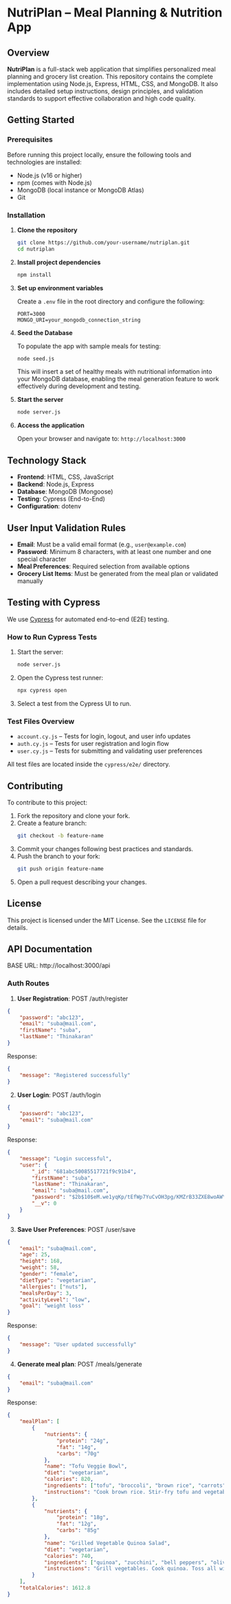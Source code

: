 
# NutriPlan – Meal Planning & Nutrition App

## Overview

**NutriPlan** is a full-stack web application that simplifies personalized meal planning and grocery list creation. This repository contains the complete implementation using Node.js, Express, HTML, CSS, and MongoDB. It also includes detailed setup instructions, design principles, and validation standards to support effective collaboration and high code quality.

## Getting Started

### Prerequisites

Before running this project locally, ensure the following tools and technologies are installed:

- Node.js (v16 or higher)
- npm (comes with Node.js)
- MongoDB (local instance or MongoDB Atlas)
- Git

### Installation

1. **Clone the repository**
   ```bash
   git clone https://github.com/your-username/nutriplan.git
   cd nutriplan
   ```

2. **Install project dependencies**
   ```bash
   npm install
   ```

3. **Set up environment variables**

   Create a `.env` file in the root directory and configure the following:

   ```
   PORT=3000
   MONGO_URI=your_mongodb_connection_string
   ```

4. **Seed the Database**

   To populate the app with sample meals for testing:

   ```bash
   node seed.js
   ```

   This will insert a set of healthy meals with nutritional information into your MongoDB database, enabling the meal generation feature to work effectively during development and testing.

5. **Start the server**
   ```bash
   node server.js
   ```

6. **Access the application**

   Open your browser and navigate to: `http://localhost:3000`

## Technology Stack

- **Frontend**: HTML, CSS, JavaScript  
- **Backend**: Node.js, Express  
- **Database**: MongoDB (Mongoose)  
- **Testing**: Cypress (End-to-End)  
- **Configuration**: dotenv  

## User Input Validation Rules

- **Email**: Must be a valid email format (e.g., `user@example.com`)
- **Password**: Minimum 8 characters, with at least one number and one special character
- **Meal Preferences**: Required selection from available options
- **Grocery List Items**: Must be generated from the meal plan or validated manually

## Testing with Cypress

We use [Cypress](https://www.cypress.io/) for automated end-to-end (E2E) testing.

###  How to Run Cypress Tests

1. Start the server:
   ```bash
   node server.js
   ```

2. Open the Cypress test runner:
   ```bash
   npx cypress open
   ```

3. Select a test from the Cypress UI to run.

###  Test Files Overview

- `account.cy.js` – Tests for login, logout, and user info updates  
- `auth.cy.js` – Tests for user registration and login flow  
- `user.cy.js` – Tests for submitting and validating user preferences  

All test files are located inside the `cypress/e2e/` directory.

## Contributing

To contribute to this project:

1. Fork the repository and clone your fork.
2. Create a feature branch:
   ```bash
   git checkout -b feature-name
   ```
3. Commit your changes following best practices and standards.
4. Push the branch to your fork:
   ```bash
   git push origin feature-name
   ```
5. Open a pull request describing your changes.

## License

This project is licensed under the MIT License. See the `LICENSE` file for details.

## API Documentation

BASE URL: http://localhost:3000/api

### Auth Routes

1. **User Registration**: POST /auth/register
```json
{
    "password": "abc123",
    "email": "suba@mail.com",
    "firstName": "suba",
    "lastName": "Thinakaran"
}
```
Response:
```json
{
    "message": "Registered successfully"
}
```

2. **User Login**: POST /auth/login
```json
{
    "password": "abc123",
    "email": "suba@mail.com"
}
```
Response:
```json
{
    "message": "Login successful",
    "user": {
        "_id": "681abc50085517721f9c91b4",
        "firstName": "suba",
        "lastName": "Thinakaran",
        "email": "suba@mail.com",
        "password": "$2b$10$eM.we1yqKp/tEfWp7YuCvOH3pg/KMZrB33ZXE8woAWY1FiC0Vkg6O",
        "__v": 0
    }
}
```

3. **Save User Preferences**: POST /user/save
```json
{
    "email": "suba@mail.com",
    "age": 25,
    "height": 168,
    "weight": 58,
    "gender": "female",
    "dietType": "vegetarian",
    "allergies": ["nuts"],
    "mealsPerDay": 3,
    "activityLevel": "low",
    "goal": "weight loss"
}
```
Response:
```json
{
    "message": "User updated successfully"
}
```

4. **Generate meal plan**: POST /meals/generate
```json
{
    "email": "suba@mail.com"
}
```
Response:
```json
{
    "mealPlan": [
        {
            "nutrients": {
                "protein": "24g",
                "fat": "14g",
                "carbs": "70g"
            },
            "name": "Tofu Veggie Bowl",
            "diet": "vegetarian",
            "calories": 820,
            "ingredients": ["tofu", "broccoli", "brown rice", "carrots", "soy sauce"],
            "instructions": "Cook brown rice. Stir-fry tofu and vegetables. Combine and drizzle with soy sauce."
        },
        {
            "nutrients": {
                "protein": "18g",
                "fat": "12g",
                "carbs": "85g"
            },
            "name": "Grilled Vegetable Quinoa Salad",
            "diet": "vegetarian",
            "calories": 740,
            "ingredients": ["quinoa", "zucchini", "bell peppers", "olive oil", "lemon juice"],
            "instructions": "Grill vegetables. Cook quinoa. Toss all with olive oil and lemon juice."
        }
    ],
    "totalCalories": 1612.8
}
```
